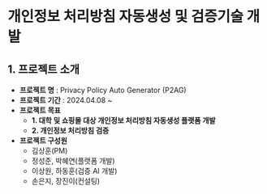 # 개인정보 처리방침 자동생성 및 검증기술 개발

## 1. 프로젝트 소개

- **프로젝트 명** : Privacy Policy Auto Generator (P2AG)
- **프로젝트 기간** : 2024.04.08 ~
- **프로젝트 목표**
  - **1. 대학 및 쇼핑몰 대상 개인정보 처리방침 자동생성 플랫폼 개발**
  - **2. 개인정보 처리방침 검증**
- **프로젝트 구성원**
  - 김상훈(PM)
  - 정성준, 박혜연(플랫폼 개발)
  - 이상원, 하동훈(검증 AI 개발)
  - 손은지, 장진이(컨설팅)
